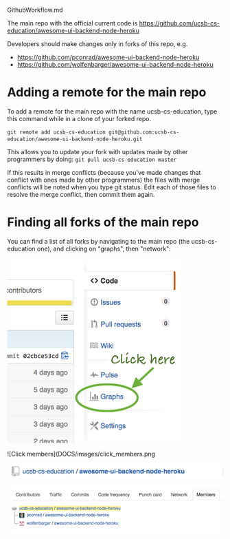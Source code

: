 GithubWorkflow.md

The main repo with the official current code is https://github.com/ucsb-cs-education/awesome-ui-backend-node-heroku

Developers should make changes only in forks of this repo, e.g.

* https://github.com/pconrad/awesome-ui-backend-node-heroku
* https://github.com/wolfenbarger/awesome-ui-backend-node-heroku

# Adding a remote for the main repo

To add a remote for the main repo with the name ucsb-cs-education, type this command while in a clone of your forked repo.

```
git remote add ucsb-cs-education git@github.com:ucsb-cs-education/awesome-ui-backend-node-heroku.git
```

This allows you to update your fork with updates made by other programmers by doing: `git pull ucsb-cs-education master`

If this results in merge conflicts (because you've made changes that conflict with ones made by other programmers) the files with merge conflicts will be noted when you type git status.  Edit each of those files to resolve the merge conflict, then commit them again.

# Finding all forks of the main repo

You can find a list of all forks by navigating to the main repo (the ucsb-cs-education one), and clicking on "graphs", then "network":

![Click graphs](/DOCS/images/click_graphs.png)

![Click members](DOCS/images/click_members.png

![members](DOCS/images/members.png)

